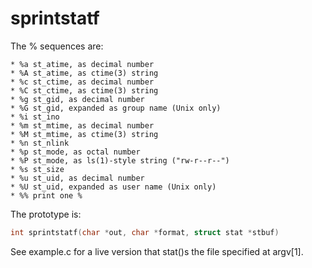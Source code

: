 sprintstatf
============

The % sequences are:

```
* %a st_atime, as decimal number
* %A st_atime, as ctime(3) string
* %c st_ctime, as decimal number
* %C st_ctime, as ctime(3) string
* %g st_gid, as decimal number
* %G st_gid, expanded as group name (Unix only)
* %i st_ino
* %m st_mtime, as decimal number
* %M st_mtime, as ctime(3) string
* %n st_nlink
* %p st_mode, as octal number
* %P st_mode, as ls(1)-style string ("rw-r--r--")
* %s st_size
* %u st_uid, as decimal number
* %U st_uid, expanded as user name (Unix only)
* %% print one %
```

The prototype is:

```C
int sprintstatf(char *out, char *format, struct stat *stbuf)
```

See example.c for a live version that stat()s the file specified at argv[1].
